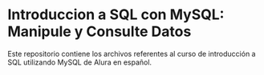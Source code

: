 # Introduccion a SQL con MySQL: Manipule y Consulte Datos

Este repositorio contiene los archivos referentes al curso de introducción a SQL utilizando MySQL de Alura en español.
